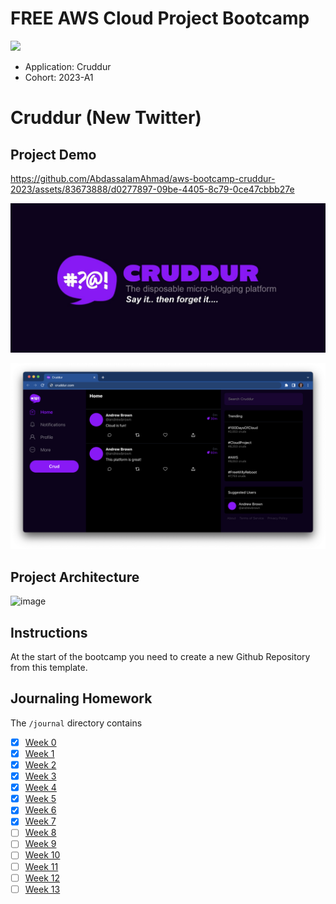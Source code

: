 # FREE AWS Cloud Project Bootcamp
<!---
useless badge
-->
![](https://codebuild.eu-south-1.amazonaws.com/badges?uuid=eyJlbmNyeXB0ZWREYXRhIjoieVBjKzBMdzRlNTVBVnZ6SFl3ZUM4TEpsOU5LRGk2ZnUzR21OQWhFSnNYSmtKd2JYbTFmQ0VzMXpOaFN6ZGpTVEUydWVBM3hFc1BQL1l4QTUvekZCMW5rPSIsIml2UGFyYW1ldGVyU3BlYyI6IllvMTIrNnNhaUUxaG1ibmQiLCJtYXRlcmlhbFNldFNlcmlhbCI6MX0%3D&branch=main)
- Application: Cruddur
- Cohort: 2023-A1

# Cruddur (New Twitter)
## Project Demo


https://github.com/AbdassalamAhmad/aws-bootcamp-cruddur-2023/assets/83673888/d0277897-09be-4405-8c79-0ce47cbbb27e



![Cruddur Graphic](_docs/assets/cruddur-banner.jpg)

![Cruddur Screenshot](_docs/assets/cruddur-screenshot.png)

## Project Architecture
![image](https://github.com/AbdassalamAhmad/aws-bootcamp-cruddur-2023/assets/83673888/bf1cba7d-d1b0-4640-b0ae-51af8413b1b9)


## Instructions

At the start of the bootcamp you need to create a new Github Repository from this template.

## Journaling Homework

The `/journal` directory contains

- [x] [Week 0](journal/week0.md)
- [x] [Week 1](journal/week1.md)
- [x] [Week 2](journal/week2.md)
- [x] [Week 3](journal/week3.md)
- [x] [Week 4](journal/week4.md)
- [x] [Week 5](journal/week5.md)
- [x] [Week 6](journal/week6.md)
- [x] [Week 7](journal/week7.md)
- [ ] [Week 8](journal/week8.md)
- [ ] [Week 9](journal/week9.md)
- [ ] [Week 10](journal/week10.md)
- [ ] [Week 11](journal/week11.md)
- [ ] [Week 12](journal/week12.md)
- [ ] [Week 13](journal/week13.md)
